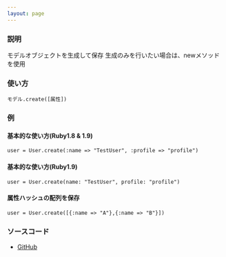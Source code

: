 ```yaml
---
layout: page
---
```

### 説明
モデルオブジェクトを生成して保存
生成のみを行いたい場合は、newメソッドを使用

### 使い方
    モデル.create([属性])

### 例
#### 基本的な使い方(Ruby1.8 & 1.9)
    user = User.create(:name => "TestUser", :profile => "profile")

#### 基本的な使い方(Ruby1.9)
    user = User.create(name: "TestUser", profile: "profile")

#### 属性ハッシュの配列を保存
    user = User.create([{:name => "A"},{:name => "B"}])

### ソースコード
* [GitHub](https://github.com/rails/rails/blob/39c1d2e1840674f2a58dc1ba610fd64a37e950fd/activerecord/lib/active_record/associations/collection_proxy.rb#L289)